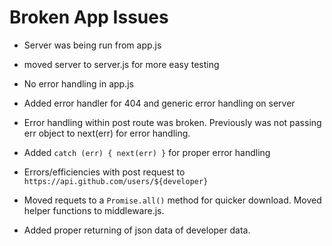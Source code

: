 # Broken App Issues
- Server was being run from app.js
- moved server to server.js for more easy testing

- No error handling in app.js
- Added error handler for 404 and generic error handling on server

- Error handling within post route was broken. Previously was not passing err object to next(err) for error handling.
- Added `catch (err) { next(err) }` for proper error handling

- Errors/efficiencies with post request to `https://api.github.com/users/${developer}`
- Moved requets to a `Promise.all()` method for quicker download. Moved helper functions to middleware.js. 
- Added proper returning of json data of developer data.

